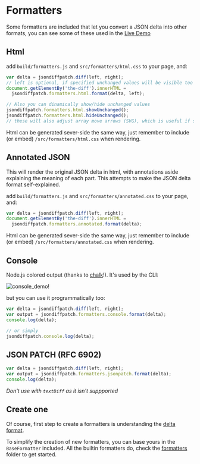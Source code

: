 # Formatters

Some formatters are included that let you convert a JSON delta into other formats, you can see some of these used in the [Live Demo](https://benjamine.github.io/jsondiffpatch/demo/index.html)

## Html

add `build/formatters.js` and `src/formatters/html.css` to your page, and:

```javascript
var delta = jsondiffpatch.diff(left, right);
// left is optional, if specified unchanged values will be visible too
document.getElementBy('the-diff').innerHTML =
  jsondiffpatch.formatters.html.format(delta, left);

// Also you can dinamically show/hide unchanged values
jsondiffpatch.formatters.html.showUnchanged();
jsondiffpatch.formatters.html.hideUnchanged();
// these will also adjust array move arrows (SVG), which is useful if something alters the html layout
```

Html can be generated sever-side the same way, just remember to include (or embed) `/src/formatters/html.css` when rendering.

## Annotated JSON

This will render the original JSON delta in html, with annotations aside explaining the meaning of each part. This attempts to make the JSON delta format self-explained.

add `build/formatters.js` and `src/formatters/annotated.css` to your page, and:

```javascript
var delta = jsondiffpatch.diff(left, right);
document.getElementBy('the-diff').innerHTML =
  jsondiffpatch.formatters.annotated.format(delta);
```

Html can be generated sever-side the same way, just remember to include (or embed) `/src/formatters/annotated.css` when rendering.

## Console

Node.js colored output (thanks to [chalk](https://github.com/sindresorhus/chalk)!).
It's used by the CLI:

![console_demo!](../docs/demo/consoledemo.png)

but you can use it programmatically too:

```javascript
var delta = jsondiffpatch.diff(left, right);
var output = jsondiffpatch.formatters.console.format(delta);
console.log(delta);

// or simply
jsondiffpatch.console.log(delta);
```

## JSON PATCH (RFC 6902)

```javascript
var delta = jsondiffpatch.diff(left, right);
var output = jsondiffpatch.formatters.jsonpatch.format(delta);
console.log(delta);
```

_Don't use with `textDiff` as it isn't suppported_

## Create one

Of course, first step to create a formatters is understanding the [delta format](deltas.md).

To simplify the creation of new formatters, you can base yours in the `BaseFormatter` included. All the builtin formatters do, check the [formatters](../src/formatters) folder to get started.
